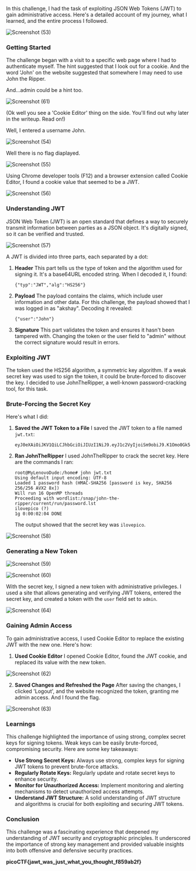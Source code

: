 In this challenge, I had the task of exploiting JSON Web Tokens (JWT) to gain administrative access. Here's a detailed account of my journey, what I learned, and the entire process I followed.

![Screenshot (53)](https://github.com/user-attachments/assets/2f390029-6a3b-4026-8b67-884771b1b8f5)


### Getting Started

The challenge began with a visit to a specific web page where I had to authenticate myself. The hint suggested that I look out for a cookie. And the word 'John' on the website suggested that somewhere I may need to use John the Ripper.

And...admin could be a hint too. 

![Screenshot (61)](https://github.com/user-attachments/assets/e56499ea-e917-4368-ae60-ff1687a6085b)


(Ok well you see a 'Cookie Editor' thing on the side. You'll find out why later in the writeup. Read on!)

Well, I entered a username John.

![Screenshot (54)](https://github.com/user-attachments/assets/edeb86ac-1e7c-43c3-a9b8-da21e5ceac80)


Well there is no flag diaplayed.

![Screenshot (55)](https://github.com/user-attachments/assets/fad32634-dc5f-450f-9d0e-2d3016354eee)


Using Chrome developer tools (F12) and a browser extension called Cookie Editor, I found a cookie value that seemed to be a JWT.

![Screenshot (56)](https://github.com/user-attachments/assets/0b369ad6-6ff9-450f-ba35-05937e86e1f2)


### Understanding JWT

JSON Web Token (JWT) is an open standard that defines a way to securely transmit information between parties as a JSON object. It's digitally signed, so it can be verified and trusted.

![Screenshot (57)](https://github.com/user-attachments/assets/9a07a2d9-dc6b-4823-b984-b6593207e917)


A JWT is divided into three parts, each separated by a dot:

1. **Header**
   This part tells us the type of token and the algorithm used for signing it. It's a base64URL encoded string. When I decoded it, I found:
   ```
   {"typ":"JWT","alg":"HS256"}
   ```

2. **Payload**
   The payload contains the claims, which include user information and other data. For this challenge, the payload showed that I was logged in as "akshay". Decoding it revealed:
   ```
   {"user":"John"}
   ```

3. **Signature**
   This part validates the token and ensures it hasn't been tampered with. Changing the token or the user field to "admin" without the correct signature would result in errors.

### Exploiting JWT

The token used the HS256 algorithm, a symmetric key algorithm. If a weak secret key was used to sign the token, it could be brute-forced to discover the key. I decided to use JohnTheRipper, a well-known password-cracking tool, for this task.

### Brute-Forcing the Secret Key

Here's what I did:

1. **Saved the JWT Token to a File**
   I saved the JWT token to a file named `jwt.txt`:
   ```
   eyJ0eXAiOiJKV1QiLCJhbGciOiJIUzI1NiJ9.eyJ1c2VyIjoiSm9obiJ9.K1Omo0Gk5saKwJTkkgT7PUZohD7USknEE0lmT2AYAiM
   ```

2. **Ran JohnTheRipper**
   I used JohnTheRipper to crack the secret key. Here are the commands I ran:
   ```
   root@MyLenovoDude:/home# john jwt.txt
   Using default input encoding: UTF-8
   Loaded 1 password hash (HMAC-SHA256 [password is key, SHA256 256/256 AVX2 8x])
   Will run 16 OpenMP threads
   Proceeding with wordlist:/snap/john-the-ripper/current/run/password.lst
   ilovepico (?)
   1g 0:00:02:04 DONE
   ```

   The output showed that the secret key was `ilovepico`.
   
![Screenshot (58)](https://github.com/user-attachments/assets/27d0ed90-2766-43ff-8cda-83b02ec8adbf)


### Generating a New Token

![Screenshot (59)](https://github.com/user-attachments/assets/966cd233-f53a-4569-b172-938854dff8a6)


![Screenshot (60)](https://github.com/user-attachments/assets/ddaa27bd-6eb4-425e-abd4-02f8701f05d9)


With the secret key, I signed a new token with administrative privileges. I used a site that allows generating and verifying JWT tokens, entered the secret key, and created a token with the `user` field set to `admin`.

![Screenshot (64)](https://github.com/user-attachments/assets/a9cb46a6-1f95-43f9-8328-b0c113dc5248)


### Gaining Admin Access

To gain administrative access, I used Cookie Editor to replace the existing JWT with the new one. Here's how:

1. **Used Cookie Editor**
   I opened Cookie Editor, found the JWT cookie, and replaced its value with the new token.

![Screenshot (62)](https://github.com/user-attachments/assets/bc65e2e9-5ba4-4ab8-a959-29e884a964c6)


2. **Saved Changes and Refreshed the Page**
   After saving the changes, I clicked 'Logout', and the website recognized the token, granting me admin access. And I found the flag.

![Screenshot (63)](https://github.com/user-attachments/assets/1cee7819-dada-47b7-8de9-6b1da8e2e24c)


### Learnings

This challenge highlighted the importance of using strong, complex secret keys for signing tokens. Weak keys can be easily brute-forced, compromising security. Here are some key takeaways:

- **Use Strong Secret Keys:** Always use strong, complex keys for signing JWT tokens to prevent brute-force attacks.
- **Regularly Rotate Keys:** Regularly update and rotate secret keys to enhance security.
- **Monitor for Unauthorized Access:** Implement monitoring and alerting mechanisms to detect unauthorized access attempts.
- **Understand JWT Structure:** A solid understanding of JWT structure and algorithms is crucial for both exploiting and securing JWT tokens.

### Conclusion

This challenge was a fascinating experience that deepened my understanding of JWT security and cryptographic principles. It underscored the importance of strong key management and provided valuable insights into both offensive and defensive security practices.

**picoCTF{jawt_was_just_what_you_thought_f859ab2f}**
